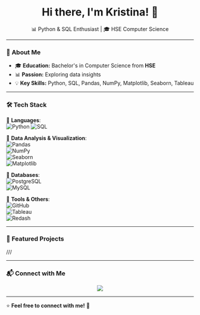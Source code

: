 <h1 align="center">Hi there, I'm Kristina! 👋</h1>

<p align="center">
  📊 Python & SQL Enthusiast | 🎓 HSE Computer Science
</p>

---

### 🚀 **About Me**
- 🎓 **Education:** Bachelor's in Computer Science from **HSE**
- 📊 **Passion:** Exploring data insights
- 💡 **Key Skills:** Python, SQL, Pandas, NumPy, Matplotlib, Seaborn, Tableau

---

### 🛠 **Tech Stack**
  
🔹 **Languages**:  
![Python](https://img.shields.io/badge/Python-3776AB?style=for-the-badge&logo=python&logoColor=white) 
![SQL](https://img.shields.io/badge/SQL-CC2927?style=for-the-badge&logo=microsoft-sql-server&logoColor=white)  

🔹 **Data Analysis & Visualization**:  
![Pandas](https://img.shields.io/badge/Pandas-150458?style=for-the-badge&logo=pandas&logoColor=white)  
![NumPy](https://img.shields.io/badge/NumPy-013243?style=for-the-badge&logo=numpy&logoColor=white)  
![Seaborn](https://img.shields.io/badge/Seaborn-0096D6?style=for-the-badge)  
![Matplotlib](https://img.shields.io/badge/Matplotlib-11557C?style=for-the-badge)  

🔹 **Databases**:  
![PostgreSQL](https://img.shields.io/badge/PostgreSQL-336791?style=for-the-badge&logo=postgresql&logoColor=white)  
![MySQL](https://img.shields.io/badge/MySQL-4479A1?style=for-the-badge&logo=mysql&logoColor=white)  

🔹 **Tools & Others**:  
![GitHub](https://img.shields.io/badge/GitHub-181717?style=for-the-badge&logo=github&logoColor=white)  
![Tableau](https://img.shields.io/badge/Tableau-E97627?style=for-the-badge&logo=tableau&logoColor=white)  
![Redash](https://img.shields.io/badge/Redash-E92E2E?style=for-the-badge) 

---

### 📌 **Featured Projects**
///

---

### 📬 **Connect with Me**
<p align="center">
  <a href="mailto:christine.likova@yandex.ru">
    <img src="https://img.shields.io/badge/Email-D14836?style=for-the-badge&logo=gmail&logoColor=white" />
  </a>
</p>

---

⭐️ **Feel free to  connect with me!** 🚀
